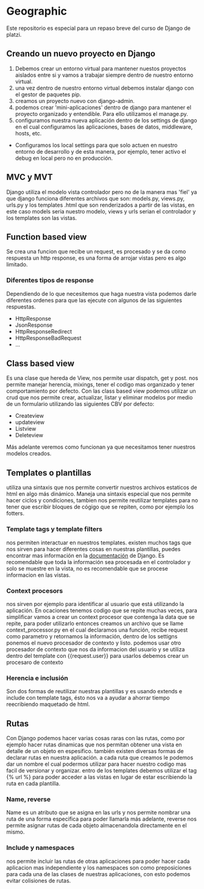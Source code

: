 # Geographic
Este repositorio es especial para un repaso breve del curso de Django de platzi.
## Creando un nuevo proyecto en Django
1. Debemos crear un entorno virtual para mantener nuestos proyectos aislados entre si y vamos a trabajar siempre dentro de nuestro entorno virtual.
2. una vez dentro de nuestro entorno virtual debemos instalar django con el gestor de paquetes pip.
3. creamos un proyecto nuevo con django-admin.
4. podemos crear 'mini-aplicaciones' dentro de django para mantener el proyecto organizado y entendible. Para ello utilizamos el manage.py.
5. configuramos nuestra nueva aplicación dentro de los settings de django en el cual configuramos las aplicaciones, bases de datos, middleware, hosts, etc.
  * Configuramos los local settings para que solo actuen en nuestro entorno de desarrollo y de esta manera, por ejemplo, tener activo el debug en local pero no en producción.

## MVC y MVT
Django utiliza el modelo vista controlador pero no de la manera mas 'fiel' ya que django funciona diferentes archivos que son: models.py, views.py, urls.py y los templates .html que son renderizados a partir de las vistas, en este caso models seria nuestro modelo, views y urls serian el controlador y los templates son las vistas.

## Function based view
Se crea una funcion que recibe un request, es procesado y se da como respuesta un http response, es una forma de arrojar vistas pero es algo limitado.

### Diferentes tipos de response
Dependiendo de lo que necesitemos que haga nuestra vista podemos darle diferentes ordenes para que las ejecute con algunos de las siguientes respuestas.
* HttpResponse
* JsonResponse
* HttpResponseRedirect
* HttpResponseBadRequest
* ...

## Class based view
Es una clase que hereda de View, nos permite usar dispatch, get y post. nos permite manejar herencia, mixings, tener el codigo mas organizado y tener comportamiento por defecto.
Con las class based view podemos utilizar un crud que nos permite crear, actualizar, listar y eliminar modelos por medio de un formulario utilizando las siguientes CBV por defecto:
  * Createview
  * updateview
  * Listview
  * Deleteview

 Más adelante veremos como funcionan ya que necesitamos tener nuestros modelos creados.

## Templates o plantillas
utiliza una sintaxis que nos permite convertir nuestros archivos estaticos de html en algo más dinámico. Maneja una sintaxis especial que nos permite hacer ciclos y condiciones, tambien nos permite reutilizar templates para no tener que escribir bloques de cógigo que se repiten, como por ejemplo los fotters.
### Template tags y template filters
nos permiten interactuar en nuestros templates. existen muchos tags que nos sirven para hacer diferentes cosas en nuestras plantillas, puedes encontrar mas información en la [documentación](https://docs.djangoproject.com/es/2.0/topics/templates/) de Django.
Es recomendable que toda la información sea procesada en el controlador y solo se muestre en la vista, no es recomendable que se procese informacion en las vistas.
### Context procesors
nos sirven por ejemplo para identificar al usuario que está utilizando la aplicación.
En ocaciones tenemos codigo que se repite muchas veces, para simplificar vamos a crear un context procesor que contenga la data que se repite, para poder utilizarlo entonces creamos un archivo que se llame context_processor.py en el cual declaramos una función, recibe request como parametro y retornamos la información, dentro de los settigns ponemos el nuevo procesador de contexto y listo.
podemos usar otro procesador de contexto que nos da informacion del usuario y se utiliza dentro del template con {{request.user}}
para usarlos debemos crear un procesaro de contexto
### Herencia e inclusión
Son dos formas de reutilizar nuestras plantillas y es usando extends e include con template tags, ésto nos va a ayudar a ahorrar tiempo reecribiendo maquetado de html.
## Rutas
Con Django podemos hacer varias cosas raras con las rutas, como por ejemplo hacer rutas dinamicas que nos permitan obtener una vista en detalle de un objeto en espesifico. también existen diversas formas de declarar rutas en nuestra aplicación.
a cada ruta que creamos le podemos dar un nombre el cual podermos utilizar para hacer nuestro codigo mas facil de versionar y organizar.
entro de los templates debemos utilizar el tag {% url %} para poder acceder a las vistas en lugar de estar escribiendo la ruta en cada plantilla.
### Name, reverse
Name es un atributo que se asigna en las urls y nos permite nombrar una ruta de una forma especifica para poder llamarla más adelante, reverse nos permite asignar rutas de cada objeto almacenandola directamente en el mismo.
### Include y namespaces
nos permite incluir las rutas de otras aplicaciones para poder hacer cada aplicacion mas independiente y los namespaces son como preposiciones para cada una de las clases de nuestras aplicaciones, con esto podemos evitar colisiones de rutas.
